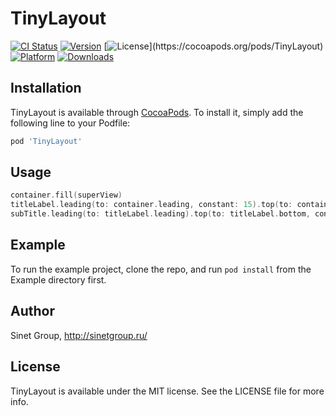 # TinyLayout

[![CI Status](https://img.shields.io/travis/SinetGroup/TinyLayout.svg)](https://travis-ci.org/SinetGroup/TinyLayout)
[![Version](https://img.shields.io/cocoapods/v/TinyLayout.svg)](https://cocoapods.org/pods/TinyLayout)
[![License](https://img.shields.io/cocoapods/l/TinyLayout.svg?)](https://cocoapods.org/pods/TinyLayout)
[![Platform](https://img.shields.io/cocoapods/p/TinyLayout.svg)](https://cocoapods.org/pods/TinyLayout)
[![Downloads](https://img.shields.io/cocoapods/dt/TinyLayout.svg)](https://cocoapods.org/pods/TinyLayout)

## Installation

TinyLayout is available through [CocoaPods](https://cocoapods.org). To install
it, simply add the following line to your Podfile:

```ruby
pod 'TinyLayout'
```

## Usage

```swift
container.fill(superView)
titleLabel.leading(to: container.leading, constant: 15).top(to: container.top, constant: 10).trailing(to: container.trailing, constant: -15)
subTitle.leading(to: titleLabel.leading).top(to: titleLabel.bottom, constant: 10).width(to: titleLabel.width)
```

## Example

To run the example project, clone the repo, and run `pod install` from the Example directory first.

## Author

Sinet Group, http://sinetgroup.ru/

## License

TinyLayout is available under the MIT license. See the LICENSE file for more info.
